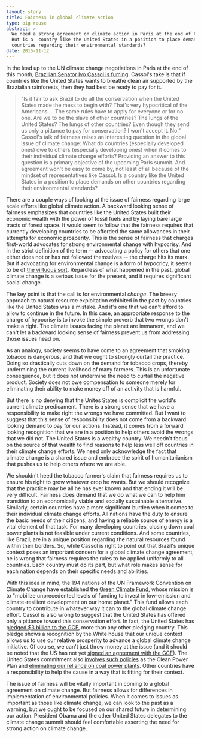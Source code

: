 ```yaml
---
layout: story
title: Fairness in global climate action
type: big reuse
abstract: > 
  We need a strong agreement on climate action in Paris at the end of the month. 
  But is a  country like the United States in a position to place demands on other
  countries regarding their environmental standards?
date: 2015-11-12
---
```


In the lead up to the UN climate change negotiations in Paris at the end of this month, [Brazilian Senator Ivo Cassol is fuming](http://www.npr.org/sections/parallels/2015/11/10/453512623/the-amazon-as-it-looks-to-a-man-who-made-his-fortune-there). Cassol's take is that if countries like the United States wants to breathe clean air supported by the Brazialian rainforests, then they had best be ready to pay for it.

> "Is it fair to ask Brazil to do all the conservation when the United States made the mess to begin with? That's very hypocritical of the Americans.... The same rules have to apply for everyone or for no one. Are we to be the slave of other countries? The lungs of the United States? The lungs of other countries? Even though they send us only a pittance to pay for conservation? I won't accept it. No."
Cassol's talk of fairness raises an interesting question in the global issue of climate change: What do countries (especially developed ones) owe to others (especially developing ones) when it comes to their individual climate change efforts? Providing an answer to this question is a primary objective of the upcoming Paris summit. And agreement won't be easy to come by, not least of all because of the mindset of representatives like Cassol. Is a country like the United States in a position to place demands on other countries regarding their environmental standards?

There are a couple ways of looking at the issue of fairness regarding large scale efforts like global climate action. A backward looking sense of fairness emphasizes that countries like the United States built their economic wealth with the power of fossil fuels and by laying bare large tracts of forest space. It would seem to follow that the fairness requires that currently developing countries to be afforded the same allowances in their attempts for economic prosperity. This is the sense of fairness that charges first-world advocates for strong environmental change with hypocrisy. And in the strict definition of the term -- advocating a policy for others that one either does not or has not followed themselves -- the charge hits its mark. But if advocating for environmental change is a form of hypocricy, it seems to be of [the virtuous sort](http://takimag.com/article/in_praise_of_hypocrisy/print#axzz3rHkZ51tR). Regardless of what happened in the past, global climate change is a serious issue for the present, and it requires significant social change.

The key point is that the call is for environmental _change_. The breezy approach to natural resource exploitation exhibited in the past by countries like the United States was a mistake. And it's one that we can't afford to allow to continue in the future. In this case, an appropriate response to the charge of hypocrisy is to invoke the simple proverb that two wrongs don't make a right. The climate issues facing the planet are immanent, and we can't let a backward looking sense of fairness prevent us from addressing those issues head on.

As an analogy, society seems to have come to an agreement that smoking tobacco is dangerous, and that we ought to strongly curtail the practice. Doing so drastically cuts down on the demand for tobacco crops, thereby undermining the current livelihood of many farmers. This is an unfortunate consequence, but it does not undermine the need to curtail the negative product. Society does not owe compensation to someone merely for eliminating their ability to make money off of an activity that is harmful.

But there is no denying that the Unites States is complicit the world's current climate predicament. There is a strong sense that we have a responsibility to make right the wrongs we have committed. But I want to suggest that this sense of responsibility does not come from a backward looking demand to pay for our actions. Instead, it comes from a forward looking recognition that we are in a position to help others avoid the wrongs that we did not. The United States is a wealthy country. We needn't focus on the source of that wealth to find reasons to help less well off countries in their climate change efforts. We need only acknowledge the fact that climate change is a shared issue and embrace the spirit of humanitarianism that pushes us to help others where we are able.

We shouldn't heed the tobacco farmer's claim that fairness requires us to ensure his right to grow whatever crop he wants. But we should recognize that the practice may be all he has ever known and that ending it will be very difficult. Fairness does demand that we do what we can to help him transition to an economically viable and socially sustainable alternative. Similarly, certain countries have a more significant burden when it comes to their individual climate change efforts. All nations have the duty to ensure the basic needs of their citizens, and having a reliable source of energy is a vital element of that task. For many developing countries, closing down coal power plants is not feasible under current conditions. And some countries, like Brazil, are in a unique position regarding the natural resources found within their borders. So, while Cassol is right to point out that Brazil's unique context poses an important concern for a global climate change agreement, he is wrong that fairness requires the rules to be applied uniformly to all countries. Each country must do its part, but what role makes sense for each nation depends on their specific needs and abilities.

With this idea in mind, the 194 nations of the UN Framework Convention on Climate Change have established the [Green Climate Fund](http://www.greenclimate.fund/home), whose mission is to "mobilize unprecedented levels of funding to invest in low-emission and climate-resilient development on our home planet." This fund allows each country to contribute in whatever way it can to the global climate change effort. Cassol is also wrong to suggest that the United States has offered only a pittance toward this conservation effort. In fact, the United States has [pledged $3 billion to the GCF](https://www.whitehouse.gov/the-press-office/2014/11/15/fact-sheet-united-states-support-global-efforts-combat-carbon-pollution-), more than any other pledging country. This pledge shows a recognition by the White house that our unique context allows us to use our relative prosperity to advance a global climate change initiative. Of course, we can't just throw money at the issue (and it should be noted that the US has not yet [signed an agreement with the GCF](http://www.greenclimate.fund/contributions/fine-print/#agreements)). The United States commitment also [involves such policies](http://www.sierraclub.org/interactive/international-climate-commitments#collapse4Three) as the Clean Power Plan and [eliminating our reliance on coal power plants](http://www.bigreuse.org/news/sending-coal-plants-out-pasture). Other countries have a responsibility to help the cause in a way that is fitting for their context.

The issue of fairness will be vitally important in coming to a global agreement on climate change. But fairness allows for differences in implementation of environmental policies. When it comes to issues as important as those like climate change, we can look to the past as a warning, but we ought to be focused on our shared future in determining our action. President Obama and the other United States delegates to the climate change summit should feel comfortable asserting the need for strong action on climate change.
